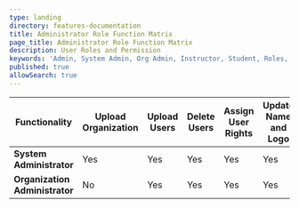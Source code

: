 ```yaml
---
type: landing
directory: features-documentation
title: Administrator Role Function Matrix
page_title: Administrator Role Function Matrix
description: User Roles and Permission
keywords: 'Admin, System Admin, Org Admin, Instructor, Student, Roles, Permissions'
published: true
allowSearch: true
---
```

 
|  Functionality                 | Upload Organization | Upload Users | Delete Users | Assign User Rights | Update Name and Logo | Assign Badges | Check Upload Status |
|--------------------------------|---------------------|--------------|--------------|--------------------|--------------------|---------------|---------------------|
| **System Administrator**       |         Yes         |      Yes     |      Yes     |         Yes        |         Yes        |       No      |         Yes         |
| **Organization Administrator** |          No         |      Yes     |      Yes     |         Yes        |         Yes        |      Yes      |         Yes         |
